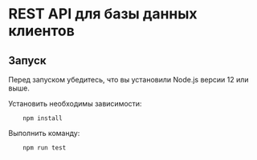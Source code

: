# REST API для базы данных клиентов

## Запуск
Перед запуском убедитесь, что вы установили Node.js версии 12 или выше.

Установить необходимы зависимости:

```shell
    npm install
```

Выполнить команду:

```shell
    npm run test
```